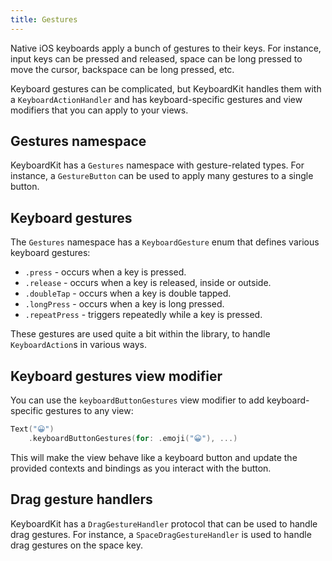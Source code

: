 ```yaml
---
title: Gestures
---
```


Native iOS keyboards apply a bunch of gestures to their keys. For instance, input keys can be pressed and released, space can be long pressed to move the cursor, backspace can be long pressed, etc.

Keyboard gestures can be complicated, but KeyboardKit handles them with a ``KeyboardActionHandler`` and has keyboard-specific gestures and view modifiers that you can apply to your views.



## Gestures namespace

KeyboardKit has a ``Gestures`` namespace with gesture-related types. For instance, a ``GestureButton`` can be used to apply many gestures to a single button.



## Keyboard gestures

The ``Gestures`` namespace has a ``KeyboardGesture`` enum that defines various keyboard gestures:

* ``.press`` - occurs when a key is pressed.
* ``.release`` - occurs when a key is released, inside or outside.
* ``.doubleTap`` - occurs when a key is double tapped.
* ``.longPress`` - occurs when a key is long pressed.
* ``.repeatPress`` - triggers repeatedly while a key is pressed.

These gestures are used quite a bit within the library, to handle ``KeyboardAction``s in various ways.



## Keyboard gestures view modifier

You can use the `keyboardButtonGestures` view modifier to add keyboard-specific gestures to any view:

```swift
Text("😀")
    .keyboardButtonGestures(for: .emoji("😀"), ...)
```

This will make the view behave like a keyboard button and update the provided contexts and bindings as you interact with the button.



## Drag gesture handlers

KeyboardKit has a ``DragGestureHandler`` protocol that can be used to handle drag gestures. For instance, a ``SpaceDragGestureHandler`` is used to handle drag gestures on the space key.
